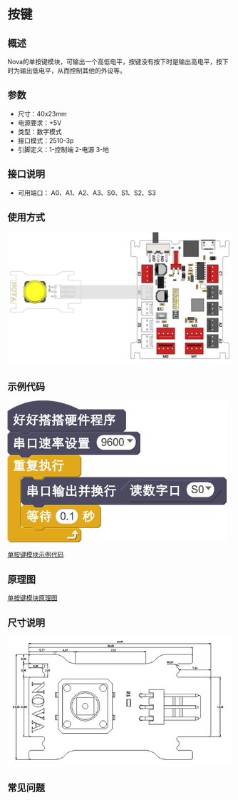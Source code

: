 # 按键

## 概述

Nova的单按键模块，可输出一个高低电平，按键没有按下时是输出高电平，按下时为输出低电平，从而控制其他的外设等。

## 参数

* 尺寸：40x23mm
* 电源要求：+5V
* 类型：数字模式
* 接口模式：2510-3p
* 引脚定义：1-控制端 2-电源 3-地

## 接口说明

* 可用端口： A0、A1、A2、A3、S0、S1、S2、S3

## 使用方式

![](../../.gitbook/assets/23.png)

## 示例代码

![](../../.gitbook/assets/24.png)

[单按键模块示例代码](http://www.haohaodada.com/show.php?id=947555)

## 原理图

[单按键模块原理图](https://github.com/Haohaodada-official/haohaodada-docs/blob/master/原理图/单按键.pdf)

## 尺寸说明

![](../../.gitbook/assets/92.png)

## 常见问题

